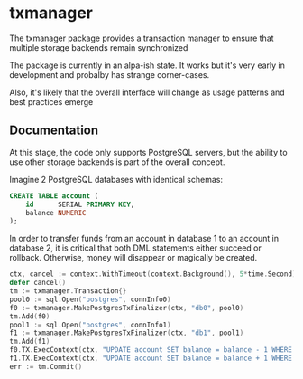# txmanager
The txmanager package provides a transaction manager to
ensure that multiple storage backends remain synchronized

The package is currently in an alpa-ish state. It works
but it's very early in development and probalby has strange
corner-cases.

Also, it's likely that the overall interface will change
as usage patterns and best practices emerge

## Documentation 

At this stage, the code only supports PostgreSQL servers,
but the ability to use other storage backends is part of
the overall concept.

Imagine 2 PostgreSQL databases with identical schemas:
```sql
CREATE TABLE account (
    id      SERIAL PRIMARY KEY,
    balance NUMERIC
);
```

In order to transfer funds from an account in database 1
to an account in database 2, it is critical that both
DML statements either succeed or rollback. Otherwise, money
will disappear or magically be created.

```go
ctx, cancel := context.WithTimeout(context.Background(), 5*time.Second)
defer cancel()
tm := txmanager.Transaction{}
pool0 := sql.Open("postgres", connInfo0)
f0 := txmanager.MakePostgresTxFinalizer(ctx, "db0", pool0)
tm.Add(f0)
pool1 := sql.Open("postgres", connInfo1)
f1 := txmanager.MakePostgresTxFinalizer(ctx, "db1", pool1)
tm.Add(f1)
f0.TX.ExecContext(ctx, "UPDATE account SET balance = balance - 1 WHERE ID = 5")
f1.TX.ExecContext(ctx, "UPDATE account SET balance = balance + 1 WHERE ID = 6")
err := tm.Commit()
```